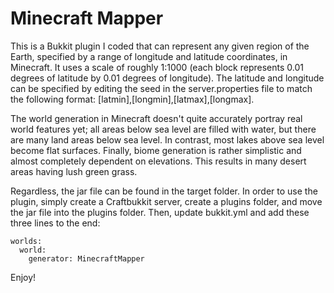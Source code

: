 # Minecraft Mapper

This is a Bukkit plugin I coded that can represent any given region of the Earth, specified by a range of longitude and latitude coordinates, in Minecraft. It uses a scale of roughly 1:1000 (each block represents 0.01 degrees of latitude by 0.01 degrees of longitude). The latitude and longitude can be specified by editing the seed in the server.properties file to match the following format: [latmin],[longmin],[latmax],[longmax].

The world generation in Minecraft doesn't quite accurately portray real world features yet; all areas below sea level are filled with water, but there are many land areas below sea level. In contrast, most lakes above sea level become flat surfaces. Finally, biome generation is rather simplistic and almost completely dependent on elevations. This results in many desert areas having lush green grass.

Regardless, the jar file can be found in the target folder. In order to use the plugin, simply create a Craftbukkit server, create a plugins folder, and move the jar file into the plugins folder. Then, update bukkit.yml and add these three lines to the end:

```
worlds:
  world:
    generator: MinecraftMapper
```

Enjoy!
